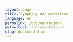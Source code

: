 ```yaml
---
layout: page
title: Symphony documentation
language: en
permalink: /documentation/
defaulturl: /documentation/
slug: documentation
---
```

